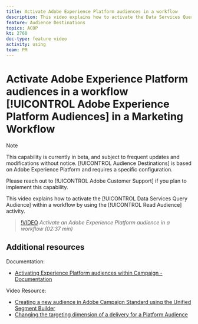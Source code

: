 ```yaml
---
title: Activate Adobe Experience Platform audiences in a workflow
description: This video explains how to activate the Data Services Query Audience within a workflow by using the ‘Read audience’ activity.
feature: Audience Destinations
topics: ACOP
kt: 2760
doc-type: feature video
activity: using
team: PM
---
```


# Activate Adobe Experience Platform audiences in a workflow [!UICONTROL Adobe Experience Platform Audiences] in a Marketing Workflow 

>[!NOTE]
>
>This capability is currently in beta, and subject to frequent updates and modifications without notice. [!UICONTROL Audience Destinations] is based on Adobe Experience Platform and requires a specific configuration.
>
>Please reach out to [!UICONTROL Adobe Customer Support] if you plan to implement this capability.

This video explains how to activate the [!UICONTROL Data Services Query Audience] within a workflow by using the [!UICONTROL Read Audience] activity.

>[!VIDEO](https://video.tv.adobe.com/v/27647?quality=12)
*Activate an Adobe Experience Platform audience in a workflow (02:37 min)*

## Additional resources

Documentation:

* [Activating Experience Platform audiences within Campaign - Documentation](https://docs.adobe.com/content/help/en/campaign-standard/using/profiles-and-audiences/working-with-adobe-experience-platform/aep-about-audience-destinations-service.html)

Video Resource:

* [Creating a new audience in Adobe Campaign Standard using the Unified Segment Builder](/help/profiles-and-audiences/audience-destinations/creating-audiences-using-segment-builder.md)
* [Changing the targeting dimension of a delivery for a Platform Audience](/help/profiles-and-audiences/audience-destinations/changing-targeting-dimension.md)
  